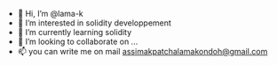 - 👋 Hi, I’m @lama-k
- 👀 I’m interested in solidity developpement 
- 🌱 I’m currently learning solidity
- 💞️ I’m looking to collaborate on ...
- 📫 you can write me on mail assimakpatchalamakondoh@gmail.com

<!---
lama-k/lama-k is a ✨ special ✨ repository because its `README.md` (this file) appears on your GitHub profile.
You can click the Preview link to take a look at your changes.
--->
